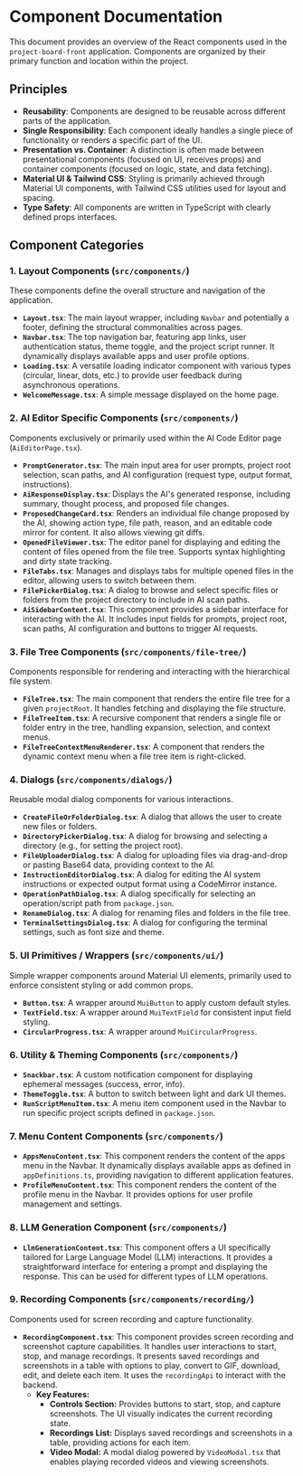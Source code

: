 # Component Documentation

This document provides an overview of the React components used in the `project-board-front` application. Components are organized by their primary function and location within the project.

## Principles

-   **Reusability**: Components are designed to be reusable across different parts of the application.
-   **Single Responsibility**: Each component ideally handles a single piece of functionality or renders a specific part of the UI.
-   **Presentation vs. Container**: A distinction is often made between presentational components (focused on UI, receives props) and container components (focused on logic, state, and data fetching).
-   **Material UI & Tailwind CSS**: Styling is primarily achieved through Material UI components, with Tailwind CSS utilities used for layout and spacing.
-   **Type Safety**: All components are written in TypeScript with clearly defined props interfaces.

## Component Categories

### 1. Layout Components (`src/components/`)

These components define the overall structure and navigation of the application.

-   **`Layout.tsx`**: The main layout wrapper, including `Navbar` and potentially a footer, defining the structural commonalities across pages.
-   **`Navbar.tsx`**: The top navigation bar, featuring app links, user authentication status, theme toggle, and the project script runner. It dynamically displays available apps and user profile options.
-   **`Loading.tsx`**: A versatile loading indicator component with various types (circular, linear, dots, etc.) to provide user feedback during asynchronous operations.
-   **`WelcomeMessage.tsx`**: A simple message displayed on the home page.

### 2. AI Editor Specific Components (`src/components/`)

Components exclusively or primarily used within the AI Code Editor page (`AiEditorPage.tsx`).

-   **`PromptGenerator.tsx`**: The main input area for user prompts, project root selection, scan paths, and AI configuration (request type, output format, instructions).
-   **`AiResponseDisplay.tsx`**: Displays the AI's generated response, including summary, thought process, and proposed file changes.
-   **`ProposedChangeCard.tsx`**: Renders an individual file change proposed by the AI, showing action type, file path, reason, and an editable code mirror for content. It also allows viewing git diffs.
-   **`OpenedFileViewer.tsx`**: The editor panel for displaying and editing the content of files opened from the file tree. Supports syntax highlighting and dirty state tracking.
-   **`FileTabs.tsx`**: Manages and displays tabs for multiple opened files in the editor, allowing users to switch between them.
-   **`FilePickerDialog.tsx`**: A dialog to browse and select specific files or folders from the project directory to include in AI scan paths.
-   **`AiSidebarContent.tsx`**: This component provides a sidebar interface for interacting with the AI. It includes input fields for prompts, project root, scan paths, AI configuration and buttons to trigger AI requests.

### 3. File Tree Components (`src/components/file-tree/`)

Components responsible for rendering and interacting with the hierarchical file system.

-   **`FileTree.tsx`**: The main component that renders the entire file tree for a given `projectRoot`.  It handles fetching and displaying the file structure.
-   **`FileTreeItem.tsx`**: A recursive component that renders a single file or folder entry in the tree, handling expansion, selection, and context menus.
-   **`FileTreeContextMenuRenderer.tsx`**: A component that renders the dynamic context menu when a file tree item is right-clicked.

### 4. Dialogs (`src/components/dialogs/`)

Reusable modal dialog components for various interactions.

-   **`CreateFileOrFolderDialog.tsx`**: A dialog that allows the user to create new files or folders.
-   **`DirectoryPickerDialog.tsx`**: A dialog for browsing and selecting a directory (e.g., for setting the project root).
-   **`FileUploaderDialog.tsx`**: A dialog for uploading files via drag-and-drop or pasting Base64 data, providing context to the AI.
-   **`InstructionEditorDialog.tsx`**: A dialog for editing the AI system instructions or expected output format using a CodeMirror instance.
-   **`OperationPathDialog.tsx`**: A dialog specifically for selecting an operation/script path from `package.json`.
-   **`RenameDialog.tsx`**: A dialog for renaming files and folders in the file tree.
-   **`TerminalSettingsDialog.tsx`**: A dialog for configuring the terminal settings, such as font size and theme.

### 5. UI Primitives / Wrappers (`src/components/ui/`)

Simple wrapper components around Material UI elements, primarily used to enforce consistent styling or add common props.

-   **`Button.tsx`**: A wrapper around `MuiButton` to apply custom default styles.
-   **`TextField.tsx`**: A wrapper around `MuiTextField` for consistent input field styling.
-   **`CircularProgress.tsx`**: A wrapper around `MuiCircularProgress`.

### 6. Utility & Theming Components (`src/components/`)

-   **`Snackbar.tsx`**: A custom notification component for displaying ephemeral messages (success, error, info).
-   **`ThemeToggle.tsx`**: A button to switch between light and dark UI themes.
-   **`RunScriptMenuItem.tsx`**: A menu item component used in the Navbar to run specific project scripts defined in `package.json`.

### 7. Menu Content Components (`src/components/`)

-   **`AppsMenuContent.tsx`**: This component renders the content of the apps menu in the Navbar.  It dynamically displays available apps as defined in `appDefinitions.ts`, providing navigation to different application features.
-   **`ProfileMenuContent.tsx`**: This component renders the content of the profile menu in the Navbar. It provides options for user profile management and settings.

### 8. LLM Generation Component (`src/components/`)
-   **`LlmGenerationContent.tsx`**: This component offers a UI specifically tailored for Large Language Model (LLM) interactions. It provides a straightforward interface for entering a prompt and displaying the response. This can be used for different types of LLM operations.

### 9. Recording Components (`src/components/recording/`)

Components used for screen recording and capture functionality.

-   **`RecordingComponent.tsx`**: This component provides screen recording and screenshot capture capabilities. It handles user interactions to start, stop, and manage recordings. It presents saved recordings and screenshots in a table with options to play, convert to GIF, download, edit, and delete each item.  It uses the `recordingApi` to interact with the backend.
    -   **Key Features:**
        -   **Controls Section:** Provides buttons to start, stop, and capture screenshots.  The UI visually indicates the current recording state.
        -   **Recordings List:** Displays saved recordings and screenshots in a table, providing actions for each item.
        -   **Video Modal:**  A modal dialog powered by `VideoModal.tsx` that enables playing recorded videos and viewing screenshots.

